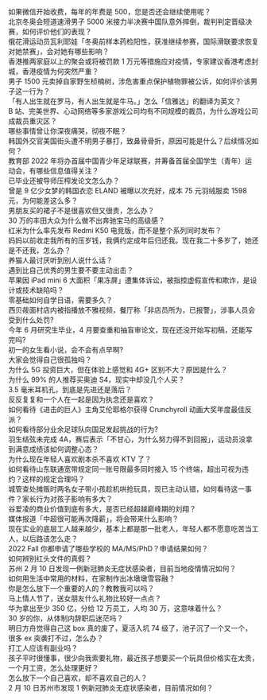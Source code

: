 如果微信开始收费，每年的年费是 500，您是否还会继续使用呢？  
北京冬奥会短道速滑男子 5000 米接力半决赛中国队意外摔倒，裁判判定晋级决赛，如何评价他们的表现？  
俄花滑运动员瓦利耶娃「冬奥前样本药检阳性，获准继续参赛，国际滑联要求恢复对她禁赛」，会对她有哪些影响？  
香港推两家庭以上的聚会或将被罚款 1 万元等措施应对疫情，专家建议香港考虑封城，香港疫情为何突然严重？  
男子 1500 元卖掉自家野生桢楠树，涉危害重点保护植物罪被公诉，如何评价该男子这一行为？  
「有人出生就在罗马，有人出生就是牛马。」怎么「信雅达」的翻译为英文？  
B 站、完美世界、心动网络等多家游戏公司均有不同规模的裁员，为什么游戏公司成裁员重灾区？  
哪些事情曾让你深夜痛哭，彻夜不眠？  
韩国外交官美国街头遭不明男子暴打，致鼻骨骨折，原因可能是什么？后续情况如何？  
教育部 2022 年将办首届中国青少年足球联赛，并筹备首届全国学生（青年）运动会，有哪些信息值得关注？  
已毕业还被导师压榨发论文怎么办？  
曾是 9 亿少女梦的韩国衣恋 ELAND 被曝以次充好，成本 75 元羽绒服卖 1598 元，为何能差这么多？  
男朋友买的裙子不是很喜欢但又很贵，怎么办？  
30 万的丰田大众为什么做不出奔驰宝马的高级感？  
红米为什么率先发布 Redmi K50 电竞版，而不是整个系列同时发布？  
妈妈以前收走我所有的压岁钱，我俩约定成年后归还我。现在我二十多岁了，她还是不还我，怎么办？  
养猫人最讨厌听到别人说什么话？  
遇到比自己优秀的男生要不要主动出击？  
苹果因 iPad mini 6 大面积「果冻屏」遭集体诉讼，被指控虚假宣传和欺诈，是设计或技术缺陷吗？  
零基础如何自学日语，需要多久？  
西贝莜面村店内被指播放不雅视频，餐厅称「非店员所为，已报警」，涉事人员会受到什么处罚?  
今年 6 月研究生毕业，4 月要查重和抽盲审论文，现在还没开始写初稿，还能写完吗?  
初一的女生看小说，会不会有点早啊?  
大家会觉得自己很孤独吗？  
为什么 5G 投资巨大，但在体验上感觉和 4G+ 区别不大？原因是什么？  
为什么 99% 的人推荐买奥迪 S4，现实中却没几个人买？  
3.5 毫米耳机孔，到底是先进还是落后？  
反反复复和一个人在一起是因为执念还是喜欢？  
如何看待《进击的巨人》主角艾伦耶格尔获得 Crunchyroll 动画大奖年度最佳反派？  
如何看待部分业余足球队向国足发起挑战的行为?  
羽生结弦未完成 4A，赛后表示「不甘心，为什么努力得不到回报」，运动员没拿到满意成绩该如何调整心态？  
为什么现在年轻人喜欢剧本杀不喜欢 KTV 了？  
如何看待山东联通宽带规定同一账号限最多同时接入 15 个终端，超出可视为违约？这样的规定合理吗？  
城管查处摊贩时两名女子带小孩趁机哄抢玩具，现已主动认错，如何看待这一事件？家长行为对孩子影响有多大？  
谷爱凌的商业价值到底有多大，是否已经超越巅峰期的刘翔？  
媒体报道「中超很可能再次降薪」，将会带来什么影响？  
现在实业的底层工人越来越少，基本上都是那一批老人，年轻人都不愿意吃苦当工人，以后路该怎么走？  
2022 Fall 你都申请了哪些学校的 MA/MS/PhD？申请结果如何？  
如何辨别红头文件的真假？  
苏州 2 月 10 日发现一例新冠肺炎无症状感染者，目前当地疫情情况如何？  
如何用生活中常用的材料，在家制作出冰墩墩雪容融？  
你是怎么放下一个重要的人的？教教我可以吗？  
马上情人节了，送女朋友什么礼物比较好一点点？  
华为拿出至少 350 亿，分给 12 万员工，人均 30 万，这意味着什么？  
30 岁的你，从体制内辞职后迷茫吗？  
明日方舟觉得自己这 box 真的废了，夏活入坑 74 级了，池子沉了一个又一个，很多 ex 突袭打不过，怎么办？  
打工人应该有副业吗？  
孩子平时很懂事，很少向我索要礼物，最近孩子想要买一个玩具但价格实在太贵，一个月工资，怎么处理更好？  
怎么放下一个自己喜欢，却不喜欢自己的人？  
2 月 10 日苏州市发现 1 例新冠肺炎无症状感染者，目前情况如何？  

